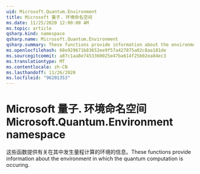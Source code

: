 ```yaml
---
uid: Microsoft.Quantum.Environment
title: Microsoft 量子. 环境命名空间
ms.date: 11/25/2020 12:00:00 AM
ms.topic: article
qsharp.kind: namespace
qsharp.name: Microsoft.Quantum.Environment
qsharp.summary: These functions provide information about the environment in which the quantum computation is occuring.
ms.openlocfilehash: 68e929671b83652ee9f57a427875a02c8aa181de
ms.sourcegitcommit: a87c1aa8e7453360025e47ba614f25b02ea84ec3
ms.translationtype: MT
ms.contentlocale: zh-CN
ms.lasthandoff: 11/26/2020
ms.locfileid: "96201353"
---
```

# <a name="microsoftquantumenvironment-namespace"></a><span data-ttu-id="77af7-102">Microsoft 量子. 环境命名空间</span><span class="sxs-lookup"><span data-stu-id="77af7-102">Microsoft.Quantum.Environment namespace</span></span>

<span data-ttu-id="77af7-103">这些函数提供有关在其中发生量程计算的环境的信息。</span><span class="sxs-lookup"><span data-stu-id="77af7-103">These functions provide information about the environment in which the quantum computation is occuring.</span></span>

